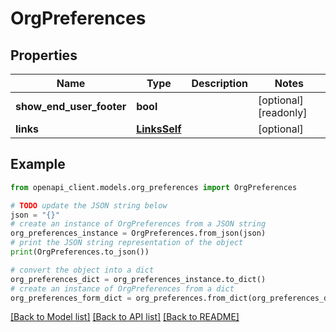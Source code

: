 # OrgPreferences


## Properties

Name | Type | Description | Notes
------------ | ------------- | ------------- | -------------
**show_end_user_footer** | **bool** |  | [optional] [readonly] 
**links** | [**LinksSelf**](LinksSelf.md) |  | [optional] 

## Example

```python
from openapi_client.models.org_preferences import OrgPreferences

# TODO update the JSON string below
json = "{}"
# create an instance of OrgPreferences from a JSON string
org_preferences_instance = OrgPreferences.from_json(json)
# print the JSON string representation of the object
print(OrgPreferences.to_json())

# convert the object into a dict
org_preferences_dict = org_preferences_instance.to_dict()
# create an instance of OrgPreferences from a dict
org_preferences_form_dict = org_preferences.from_dict(org_preferences_dict)
```
[[Back to Model list]](../README.md#documentation-for-models) [[Back to API list]](../README.md#documentation-for-api-endpoints) [[Back to README]](../README.md)


